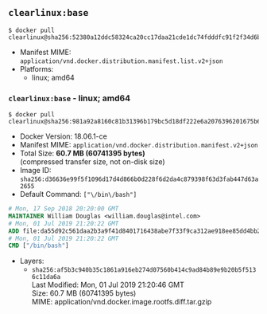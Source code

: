 ## `clearlinux:base`

```console
$ docker pull clearlinux@sha256:52380a12ddc58324ca20cc17daa21cde1dc74fdddfc91f2f34d6bd18bb98ade2
```

-	Manifest MIME: `application/vnd.docker.distribution.manifest.list.v2+json`
-	Platforms:
	-	linux; amd64

### `clearlinux:base` - linux; amd64

```console
$ docker pull clearlinux@sha256:981a92a8160c81b31396b179bc5d18df222e6a2076396201675b607773ab4398
```

-	Docker Version: 18.06.1-ce
-	Manifest MIME: `application/vnd.docker.distribution.manifest.v2+json`
-	Total Size: **60.7 MB (60741395 bytes)**  
	(compressed transfer size, not on-disk size)
-	Image ID: `sha256:d36636e99f5f1096d17d4d866b0d228f6d2da4c879398f63d3fab447d63a2655`
-	Default Command: `["\/bin\/bash"]`

```dockerfile
# Mon, 17 Sep 2018 20:20:00 GMT
MAINTAINER William Douglas <william.douglas@intel.com>
# Mon, 01 Jul 2019 21:20:22 GMT
ADD file:da55d92c561daa2b3a9f41d8401716438abe7f33f9ca312ae918ee85dd4bb2ca in / 
# Mon, 01 Jul 2019 21:20:22 GMT
CMD ["/bin/bash"]
```

-	Layers:
	-	`sha256:af5b3c940b35c1861a916eb274d07560b414c9ad84b89e9b20b5f5136c11da6a`  
		Last Modified: Mon, 01 Jul 2019 21:20:46 GMT  
		Size: 60.7 MB (60741395 bytes)  
		MIME: application/vnd.docker.image.rootfs.diff.tar.gzip
